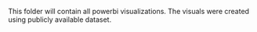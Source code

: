 This folder will contain all powerbi visualizations. The visuals were created using publicly available dataset.

